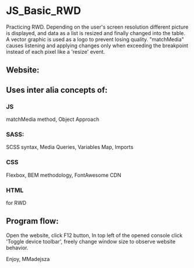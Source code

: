 # JS_Basic_RWD

Practicing RWD. Depending on the user's screen resolution different picture is displayed, and data as a list is resized and finally changed into the table. A vector graphic is used as a logo to prevent losing quality. "matchMedia" causes listening and applying changes only when exceeding the breakpoint instead of each pixel like a 'resize' event.

## Website:

## Uses inter alia concepts of:

### JS

matchMedia method, Object Approach

### SASS:

SCSS syntax, Media Queries, Variables Map, Imports

### CSS

Flexbox, BEM methodology, FontAwesome CDN

### HTML

<picture> for RWD

## Program flow:

Open the website, click F12 button, In top left of the opened console click 'Toggle device toolbar', freely change window size to observe website behavior.

Enjoy, MMadejsza
